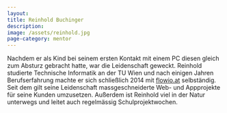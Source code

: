 ```yaml
---
layout:
title: Reinhold Buchinger
description: 
image: /assets/reinhold.jpg
page-category: mentor
---
```


Nachdem er als Kind bei seinem ersten Kontakt mit einem PC diesen gleich zum Absturz gebracht hatte, war die Leidenschaft geweckt. Reinhold studierte Technische Informatik an der TU Wien und nach einigen Jahren Berufserfahrung machte er sich schließlich 2014 mit [flowio.at](http://flowio.at) selbständig. Seit dem gilt seine Leidenschaft massgeschneiderte Web- und Appprojekte für seine Kunden umzusetzen. Außerdem ist Reinhold viel in der Natur unterwegs und leitet auch regelmässig Schulprojektwochen.